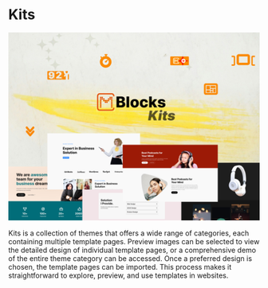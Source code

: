 # Kits

![Kits Theme Banner](img/kits-theme-banner-design-1.png)

Kits is a collection of themes that offers a wide range of categories, each containing multiple template pages. Preview images can be selected to view the detailed design of individual template pages, or a comprehensive demo of the entire theme category can be accessed. Once a preferred design is chosen, the template pages can be  imported. This process makes it straightforward to explore, preview, and use templates in websites.
